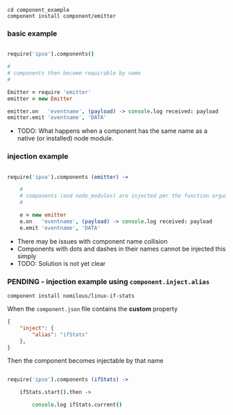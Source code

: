 ```
cd component_example
component install component/emitter
```

### basic example

```coffee

require('ipso').components()

#
# components then become requirable by name
#

Emitter = require 'emitter'
emitter = new Emitter

emitter.on   'eventname', (payload) -> console.log received: payload
emitter.emit 'eventname', 'DATA'

```

* TODO: What happens when a component has the same name as a native (or installed) node module.


### injection example

```coffee

require('ipso').components (emitter) -> 

    #
    # components (and node_modules) are injected per the function argument names
    #

    e = new emitter
    e.on   'eventname', (payload) -> console.log received: payload
    e.emit 'eventname', 'DATA'

```

* There may be issues with component name collision
* Components with dots and dashes in their names cannot be injected this simply
* TODO: Solution is not yet clear

### **PENDING** - injection example using `component.inject.alias`

`component install nomilous/linux-if-stats`

When the `component.json` file contains the **custom** property

```json
{
    "inject": {
        "alias": "ifStats"
    },
}
```

Then the component becomes injectable by that name

```coffee

require('ipso').components (ifStats) -> 

    ifStats.start().then -> 

        console.log ifStats.current()

```
